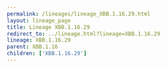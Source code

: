 ```yaml
---
permalink: /lineages/lineage_XBB.1.16.29.html
layout: lineage_page
title: Lineage XBB.1.16.29
redirect_to: ../lineage.html?lineage=XBB.1.16.29
lineage: XBB.1.16.29
parent: XBB.1.16
children: ['XBB.1.16.29']
---
```

